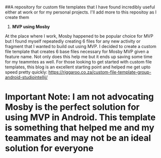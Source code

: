 ##A repository for custom file templates that I have found incredibly useful either at work or for my personal projects. I'll add more to this repositoy as I create them 

1) **MVP using Mosby**

At the place where I work, Mosby happened to be popular choice for MVP but I found myself repeatedly creating 6 files for any new activity or fragment that I wanted to build out using MVP. I decided to create a custom file template that creates 6 base files necessary for Mosby MVP given a feature name. Not only does this help me but it ends up saving some time for my teammtes as well. For those looking to get started with custom file templates, this blog is an excellent starting point and helped me get upto speed pretty quickly: https://riggaroo.co.za/custom-file-template-group-android-studiointellij/

# Important Note: I am not advocating Mosby is the perfect solution for using MVP in Android. This template is something that helped me and my teammates and may not be an ideal solution for everyone
